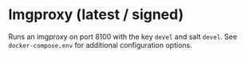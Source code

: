 # Imgproxy (latest / signed)

Runs an imgproxy on port 8100 with the key `devel` and salt `devel`. See `docker-compose.env` for additional configuration options.
